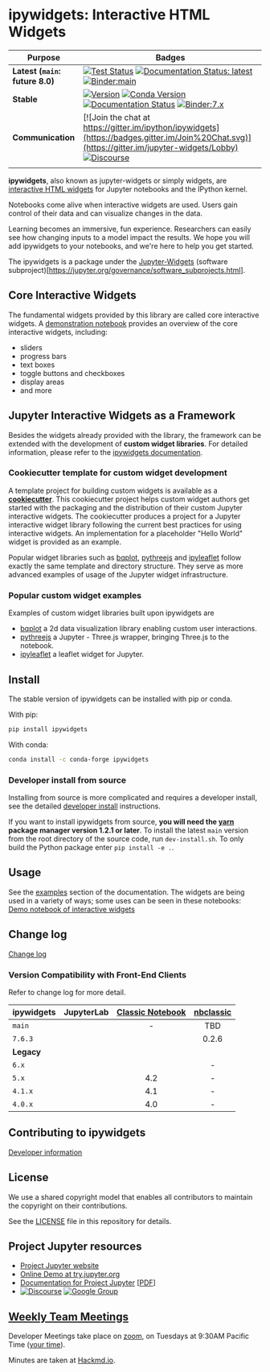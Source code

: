 # ipywidgets: Interactive HTML Widgets

| Purpose                         | Badges                                                                                                                                                                                                                                                                                                                                                                                                                                                                                                                                                                      |
| ------------------------------- | --------------------------------------------------------------------------------------------------------------------------------------------------------------------------------------------------------------------------------------------------------------------------------------------------------------------------------------------------------------------------------------------------------------------------------------------------------------------------------------------------------------------------------------------------------------------------- |
| **Latest (`main`: future 8.0)** | [![Test Status](https://github.com/jupyter-widgets/ipywidgets/actions/workflows/tests.yml/badge.svg?query=branch%3Amain)](https://github.com/jupyter-widgets/ipywidgets/actions?query=branch%3Amain) [![Documentation Status: latest](https://img.shields.io/readthedocs/ipywidgets?logo=read-the-docs)](https://ipywidgets.readthedocs.io/en/latest/?badge=latest) [![Binder:main](https://mybinder.org/badge_logo.svg)](https://mybinder.org/v2/gh/jupyter-widgets/ipywidgets/main?urlpath=lab/tree/docs%2Fsource%2Fexamples)                                             |
| **Stable**                      | [![Version](https://img.shields.io/pypi/v/ipywidgets.svg?logo=pypi)](https://pypi.python.org/pypi/ipywidgets) [![Conda Version](https://img.shields.io/conda/vn/conda-forge/ipywidgets.svg?logo=conda-forge)](https://anaconda.org/conda-forge/ipywidgets) [![Documentation Status](https://img.shields.io/readthedocs/ipywidgets?logo=read-the-docs)](https://ipywidgets.readthedocs.io/en/stable/?badge=stable) [![Binder:7.x](https://mybinder.org/badge_logo.svg)](https://mybinder.org/v2/gh/jupyter-widgets/ipywidgets/7.x?urlpath=lab/tree/docs%2Fsource%2Fexamples) |
| **Communication**               | [![Join the chat at https://gitter.im/ipython/ipywidgets](https://badges.gitter.im/Join%20Chat.svg)](https://gitter.im/jupyter-widgets/Lobby) [![Discourse](https://img.shields.io/badge/help_forum-discourse-blue?logo=discourse)](https://discourse.jupyter.org/c/widgets/46)                                                                                                                                                                                                                                                                                             |
|                                 |                                                                                                                                                                                                                                                                                                                                                                                                                                                                                                                                                                             |

**ipywidgets**, also known as jupyter-widgets or simply widgets, are
[interactive HTML widgets](https://github.com/jupyter-widgets/ipywidgets/blob/main/docs/source/examples/Index.ipynb)
for Jupyter notebooks and the IPython kernel.

Notebooks come alive when interactive widgets are used. Users gain control of
their data and can visualize changes in the data.

Learning becomes an immersive, fun experience. Researchers can easily see
how changing inputs to a model impact the results. We hope you will add
ipywidgets to your notebooks, and we're here to help you get started.

The ipywidgets is a package under the [Jupyter-Widgets](https://github.com/jupyter-widgets) (software subproject)[https://jupyter.org/governance/software_subprojects.html].

## Core Interactive Widgets

The fundamental widgets provided by this library are called core interactive
widgets. A [demonstration notebook](https://github.com/jupyter-widgets/ipywidgets/blob/main/docs/source/examples/Index.ipynb)
provides an overview of the core interactive widgets, including:

- sliders
- progress bars
- text boxes
- toggle buttons and checkboxes
- display areas
- and more

## Jupyter Interactive Widgets as a Framework

Besides the widgets already provided with the library, the framework can be
extended with the development of **custom widget libraries**. For detailed
information, please refer to the [ipywidgets documentation](https://ipywidgets.readthedocs.io/en/latest/).

### Cookiecutter template for custom widget development

A template project for building custom widgets is available as a
[**cookiecutter**](https://github.com/jupyter-widgets/widget-ts-cookiecutter).
This cookiecutter project helps custom widget authors get started with the
packaging and the distribution of their custom Jupyter interactive widgets.
The cookiecutter produces a project for a Jupyter interactive widget library
following the current best practices for using interactive widgets. An
implementation for a placeholder "Hello World" widget is provided as an example.

Popular widget libraries such as
[bqplot](https://github.com/bqplot/bqplot),
[pythreejs](https://github.com/jupyter-widgets/pythreejs) and
[ipyleaflet](https://github.com/jupyter-widgets/ipyleaflet)
follow exactly the same template and directory structure. They serve as
more advanced examples of usage of the Jupyter widget infrastructure.

### Popular custom widget examples

Examples of custom widget libraries built upon ipywidgets are

- [bqplot](https://github.com/bqplot/bqplot) a 2d data visualization library
  enabling custom user interactions.
- [pythreejs](https://github.com/jupyter-widgets/pythreejs) a Jupyter - Three.js wrapper,
  bringing Three.js to the notebook.
- [ipyleaflet](https://github.com/jupyter-widgets/ipyleaflet) a leaflet widget for Jupyter.

## Install

The stable version of ipywidgets can be installed with pip or conda.

With pip:

```sh
pip install ipywidgets
```

With conda:

```sh
conda install -c conda-forge ipywidgets
```

### Developer install from source

Installing from source is more complicated and requires a developer install,
see the detailed [developer install](docs/source/dev_install.md) instructions.

If you want to install ipywidgets from source, **you will need the
[yarn](https://yarnpkg.com/) package manager version 1.2.1 or later**.
To install the latest `main` version from the root directory of the source
code, run `dev-install.sh`. To only build the Python package enter
`pip install -e .`.

## Usage

See the [examples](docs/source/examples.md) section of the documentation. The widgets are being used in a variety of ways; some uses can be seen in these notebooks:
[Demo notebook of interactive widgets](https://github.com/jupyter-widgets/ipywidgets/blob/main/docs/source/examples/Index.ipynb)

## Change log

[Change log](docs/source/changelog.md)

### Version Compatibility with Front-End Clients

Refer to change log for more detail.

| ipywidgets | JupyterLab | [Classic Notebook](https://github.com/jupyter/notebook) | [nbclassic](https://github.com/jupyterlab/nbclassic) |
| ---------- | :--------: | :-----------------------------------------------------: | :--------------------------------------------------: |
| `main`     |            |                            -                            |                         TBD                          |
| `7.6.3`    |            |                                                         |                        0.2.6                         |
| **Legacy** |            |                                                         |                                                      |
| `6.x`      |            |                                                         |                          -                           |
| `5.x`      |            |                           4.2                           |                          -                           |
| `4.1.x`    |            |                           4.1                           |                          -                           |
| `4.0.x`    |            |                           4.0                           |                          -                           |

## Contributing to ipywidgets

[Developer information](CONTRIBUTING.md)

## License

We use a shared copyright model that enables all contributors to maintain the
copyright on their contributions.

See the [LICENSE](LICENSE) file in this repository for details.

## Project Jupyter resources

- [Project Jupyter website](https://jupyter.org)
- [Online Demo at try.jupyter.org](https://try.jupyter.org)
- [Documentation for Project Jupyter](https://jupyter.readthedocs.io/en/latest/index.html) [[PDF](https://media.readthedocs.org/pdf/jupyter/latest/jupyter.pdf)]
- [![Discourse](https://img.shields.io/badge/help_forum-discourse-blue?logo=discourse)](https://discourse.jupyter.org/)
  [![Google Group](https://img.shields.io/badge/-Google%20Group-lightgrey.svg)](https://groups.google.com/forum/#!forum/jupyter)

## [Weekly Team Meetings](https://github.com/jupyter-widgets/team-compass/issues/1)

Developer Meetings take place on [zoom](https://zoom.us/my/jovyan?pwd=c0JZTHlNdS9Sek9vdzR3aTJ4SzFTQT09), on Tuesdays at 9:30AM Pacific Time ([your time](https://www.thetimezoneconverter.com/?t=9%3A30%20am&tz=San%20Francisco)).

Minutes are taken at [Hackmd.io](https://hackmd.io/5XWHyOoLTRqyXzEHsVmxXg).
